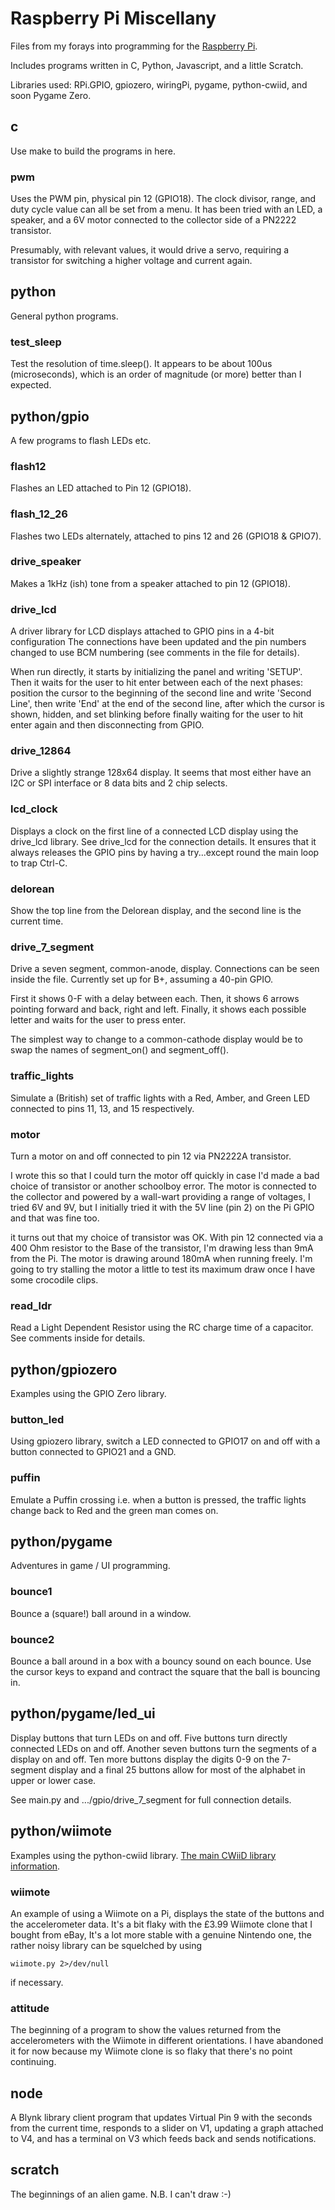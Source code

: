 # Raspberry Pi Miscellany

Files from my forays into programming for the [Raspberry Pi](http://raspberrypi.org).

Includes programs written in C, Python, Javascript, and a little Scratch.

Libraries used: RPi.GPIO, gpiozero, wiringPi, pygame, python-cwiid, and 
soon Pygame Zero.


## c

Use make to build the programs in here.

### pwm

Uses the PWM pin, physical pin 12 (GPIO18). The clock divisor, range, and duty
cycle value can all be set from a menu. It has been tried with an LED, a
speaker, and a 6V motor connected to the collector side of a PN2222 transistor.

Presumably, with relevant values, it would drive a servo, requiring a transistor
for switching a higher voltage and current again.


## python

General python programs.

### test_sleep

Test the resolution of time.sleep(). It appears to be about 100us (microseconds),
which is an order of magnitude (or more) better than I expected.


## python/gpio

A few programs to flash LEDs etc.

### flash12

Flashes an LED attached to Pin 12 (GPIO18).

### flash_12_26

Flashes two LEDs alternately, attached to pins 12 and 26 (GPIO18 & GPIO7).

### drive_speaker

Makes a 1kHz (ish) tone from a speaker attached to pin 12 (GPIO18).

### drive_lcd

A driver library for LCD displays attached to GPIO pins in a 4-bit configuration
The connections have been updated and the pin numbers changed to use BCM
numbering (see comments in the file for details).

When run directly, it starts by initializing the panel and writing 'SETUP'.
Then it waits for the user to hit enter between each of the next phases:
position the cursor to the beginning of the second line and write
'Second Line', then write 'End' at the end of the second line, after which
the cursor is shown, hidden, and set blinking before finally waiting for
the user to hit enter again and then disconnecting from GPIO.

### drive_12864

Drive a slightly strange 128x64 display. It seems that most either have an I2C or SPI interface 
or 8 data bits and 2 chip selects.

### lcd_clock

Displays a clock on the first line of a connected LCD display using the drive_lcd
library. See drive_lcd for the connection details. It ensures that it always
releases the GPIO pins by having a try...except round the main loop to trap Ctrl-C.

### delorean

Show the top line from the Delorean display, and the second line is the current
time.

### drive_7_segment

Drive a seven segment, common-anode, display. Connections can be seen inside
the file. Currently set up for B+, assuming a 40-pin GPIO.

First it shows 0-F with a delay between each. Then, it shows 6 arrows pointing
forward and back, right and left. Finally, it shows each possible letter and waits
for the user to press enter.

The simplest way to change to a common-cathode display would be to swap the names
of segment_on() and segment_off().

### traffic_lights

Simulate a (British) set of traffic lights with a Red, Amber, and Green LED
connected to pins 11, 13, and 15 respectively.

### motor

Turn a motor on and off connected to pin 12 via PN2222A transistor.

I wrote this so that I could turn the motor off quickly in case I'd made a bad
choice of transistor or another schoolboy error. The motor is connected to the
collector and powered by a wall-wart providing a range of voltages, I tried 6V
and 9V, but I initially tried it with the 5V line (pin 2) on the Pi GPIO and
that was fine too.

it turns out that my choice of transistor was OK. With pin 12 connected via a
400 Ohm resistor to the Base of the transistor, I'm drawing less than 9mA from
the Pi. The motor is drawing around 180mA when running freely. I'm going to try
stalling the motor a little to test its maximum draw once I have some crocodile
clips.

### read_ldr

Read a Light Dependent Resistor using the RC charge time of a capacitor. See
comments inside for details.

## python/gpiozero

Examples using the GPIO Zero library.

### button_led

Using gpiozero library, switch a LED connected to GPIO17 on and off with a button
connected to GPIO21 and a GND.

### puffin

Emulate a Puffin crossing i.e. when a button is pressed, the traffic lights
change back to Red and the green man comes on.


## python/pygame

Adventures in game / UI programming.

### bounce1

Bounce a (square!) ball around in a window.

### bounce2

Bounce a ball around in a box with a bouncy sound on each bounce. Use the cursor
keys to expand and contract the square that the ball is bouncing in.


## python/pygame/led_ui

Display buttons that turn LEDs on and off. Five buttons turn directly connected
LEDs on and off. Another seven buttons turn the segments of a display on and off.
Ten more buttons display the digits 0-9 on the 7-segment display and a final 25
buttons allow for most of the alphabet in upper or lower case.

See main.py and .../gpio/drive_7_segment for full connection details.


## python/wiimote

Examples using the python-cwiid library. 
[The main CWiiD library information](https://help.ubuntu.com/community/CWiiD).

### wiimote

An example of using a Wiimote on a Pi, displays the state of the buttons and
the accelerometer data. It's a bit flaky with the £3.99 Wiimote clone that I
bought from eBay, It's a lot more stable with a genuine Nintendo one, the 
rather noisy library can be squelched by using

    wiimote.py 2>/dev/null

if necessary.

### attitude

The beginning of a program to show the values returned from the accelerometers
with the Wiimote in different orientations. I have abandoned it for now 
because my Wiimote clone is so flaky that there's no point continuing.


## node

A Blynk library client program that updates Virtual Pin 9 with the seconds
from the current time, responds to a slider on V1, updating a graph attached
to V4, and has a terminal on V3 which feeds back and sends notifications.


## scratch

The beginnings of an alien game. N.B. I can't draw :-)

